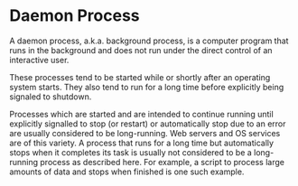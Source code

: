 # Daemon Process

A daemon process, a.k.a. background process, is a computer program that runs in the background and does not run under the direct control of an interactive user.

These processes tend to be started while or shortly after an operating system starts. They also tend to run for a long time before explicitly being signaled to shutdown.

Processes which are started and are intended to continue running until explicitly signalled to stop (or restart) or automatically stop due to an error are usually considered to be long-running. Web servers and OS services are of this variety. A process that runs for a long time but automatically stops when it completes its task is usually not considered to be a long-running process as described here. For example, a script to process large amounts of data and stops when finished is one such example.
